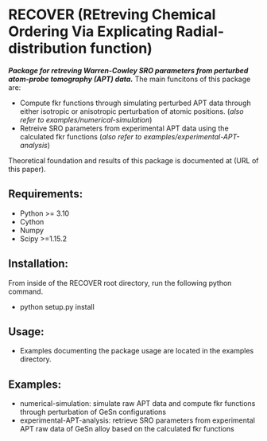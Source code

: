 # **RECOVER** (**RE**treving **C**hemical **O**rdering **V**ia **E**xplicating **R**adial-distribution function)
***Package for retreving Warren-Cowley SRO parameters from perturbed atom-probe tomography (APT) data.*** The main funcitons of this package are:

* Compute fkr functions through simulating perturbed APT data through either isotropic or anisotropic perturbation of atomic positions. (_also refer to examples/numerical-simulation_)
* Retreive SRO parameters from experimental APT data using the calculated fkr functions (_also refer to examples/experimental-APT-analysis_)

Theoretical foundation and results of this package is documented at (URL of this paper). 
  
## Requirements:
  * Python >= 3.10
  * Cython
  * Numpy
  * Scipy >=1.15.2


## Installation:
  From inside of the RECOVER root directory, run the following python command.
  * python setup.py install

## Usage:
  * Examples documenting the package usage are located in the examples directory.

## Examples:
  * numerical-simulation: simulate raw APT data and compute fkr functions through perturbation of GeSn configurations
  * experimental-APT-analysis: retrieve SRO parameters from experimental APT raw data of GeSn alloy based on the calculated fkr functions
